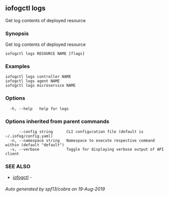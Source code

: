 ## iofogctl logs

Get log contents of deployed resource

### Synopsis

Get log contents of deployed resource

```
iofogctl logs RESOURCE NAME [flags]
```

### Examples

```
iofogctl logs controller NAME
iofogctl logs agent NAME
iofogctl logs microservice NAME
```

### Options

```
  -h, --help   help for logs
```

### Options inherited from parent commands

```
      --config string      CLI configuration file (default is ~/.iofog/config.yaml)
  -n, --namespace string   Namespace to execute respective command within (default "default")
  -v, --verbose            Toggle for displaying verbose output of API client
```

### SEE ALSO

* [iofogctl](iofogctl.md)	 - 

###### Auto generated by spf13/cobra on 19-Aug-2019
